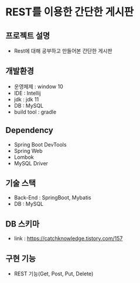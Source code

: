 # REST를 이용한 간단한 게시판

## 프로젝트 설명
- Rest에 대해 공부하고 만들어본 간단한 게시판

## 개발환경
- 운영체제 : window 10
- IDE : Intellij
- jdk : jdk 11
- DB : MySQL
- build tool : gradle

## Dependency
- Spring Boot DevTools
- Spring Web
- Lombok
- MySQL Driver

## 기술 스택
- Back-End : SpringBoot, Mybatis
- DB : MySQL

## DB 스키마
- link : https://catchknowledge.tistory.com/157

## 구현 기능
- REST 기능(Get, Post, Put, Delete)
